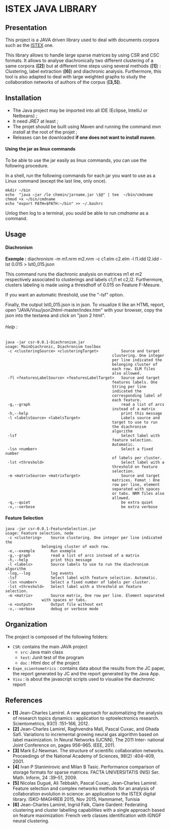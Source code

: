# ISTEX JAVA LIBRARY

## Presentation
This project is a JAVA driven library used to deal with documents corpora such as the [ISTEX](http://www.istex.fr/) one.

This library allows to handle large sparse matrices by using CSR and CSC formats.
It allows to analyse diachronically two different clustering of a same corpora (**[2]**) but at different time steps using several methods (**[1]**) : Clustering, label extraction (**[6]**) and diachronic analysis.
Furthermore, this tool is also adapted to deal with large weighted graphs to study the collaboration networks of authors of the corpus (**[3,5]**).

## Installation
* The Java project may be imported into all IDE (Eclipse, IntelliJ or Netbeans) ;
* It need JRE7 at least ;
* The projet should be built using Maven and running the command *mvn install* at the root of the projet ;
* Releases can be downloaded **if one does not want to install maven**.

#### Using the jar as linux commands

To be able to use the jar easily as linux commands, you can use the following procedure.

In a shell, run the following commands for each jar you want to use as a Linux command (except the last line, only once).

	mkdir ~/bin
	echo  "java –jar /le chemin/jarname.jar \$@" | tee  ~/bin/cmdname
	chmod +x ~/bin/cmdname
	echo "export PATH=$PATH:~/bin" >> ~/.bashrc
	

Unlog then log to a terminal, you sould be able to run *cmdname* as a command.

## Usage

#### Diachronism

**Exemple :**
	diachronism -m m1.nrm m2.nrm -c c1.elm c2.elm -l l1.idd l2.idd -lst 0.015 > lst0_015.json


This command runs the diachronic analysis on matrices m1 et m2 respectively associated to clusterings and labels c1,l1 et c2,l2. Furthermore, clusters labeling is made using a thresdholf of 0.015 on Feature F-Mesure.

If you want an automatic threshold, use the "-lsf" option.

Finally, the output lst0_015.json is in json. To visualize it like an HTML report, open "JAVA/Visu/json2html-master/index.htm" with your browser, copy the json into the textarea and click on "json 2  html".


###### Help : 
	
	java -jar csr-0.0.1-Diachronism.jar 
	usage: MainDiachronic, Diachronism toolbox
	 -c <clusteringSource> <clusteringTarget>          Source and target
		                                           clustering. One integer
		                                           per line indicated the
		                                           belonging cluster of
		                                           each row. ELM files
		                                           also allowed.
	 -fl <featuresLabelSource> <featuresLabelTarget>   Source and target
		                                           features labels. One
		                                           String per line
		                                           indicated the
		                                           corresponding label of
		                                           each feature.
	 -g,--graph                                        read a list of arcs
		                                           instead of a matrix
	 -h,--help                                         print this message
	 -l <labelsSource> <labelsTarget>                  Labels source and
		                                           target to use to run
		                                           the diachronism
		                                           algorithm
	 -lsf                                              Select label with
		                                           feature selection.
		                                           Automatic.
	 -lsn <number>                                     Select a fixed number
		                                           of labels per cluster.
	 -lst <threshold>                                  Select label with a
		                                           threshold on feature
		                                           selection.
	 -m <matrixSource> <matrixTarget>                  Source and target
		                                           matrices. Fomat : One
		                                           row per line, element
		                                           separated with spaces
		                                           or tabs. NRM files also
		                                           allowed.
	 -q,--quiet                                        be extra quiet
	 -v,--verbose                                      be extra verbose

#### Feature Selection

	java -jar csr-0.0.1-FeatureSelection.jar 
	usage: Feature selection, node
	 -c <clustering>    Source clustering. One integer per line indicated the
		            belonging cluster of each row.
	 -e,--exemple       Run exemple
	 -g,--graph         read a list of arcs instead of a matrix
	 -h,--help          print this message
	 -l <labels>        Source labels to use to run the diachronism algorithm
	 -log,--log         log events
	 -lsf               Select label with feature selection. Automatic.
	 -lsn <number>      Select a fixed number of labels per cluster.
	 -lst <threshold>   Select label with a threshold on feature selection.
	 -m <matrix>        Source matrix, One row per line. Element separated
		            with spaces or tabs.
	 -o <output>        Output file without ext
	 -v,--verbose       debug or verbose mode


## Organization
The project is composed of the following folders:
* `CSR`: contains the main JAVA project
  * `src`: Java main class
  * `test`: Junit test of the program
  * `doc` : Html doc of the project
* `Expe_scientometrics` : contains data about the results from the JC paper, the report generated by JC and the report generated by the Java App.
* `Visu` : is about the javascript scripts used to visualise the diachronic report

## References
* **[1]** Jean-Charles Lamirel. A new approach for automatizing the analysis of research topics dynamics :
application to optoelectronics research. Scientometrics, 93(1) :151–166, 2012.
* **[2]** Jean-Charles Lamirel, Raghvendra Mall, Pascal Cuxac, and Ghada Safi. Variations to incremental growing neural gas algorithm based on label maximization. In Neural Networks (IJCNN), The 2011 Inter-
national Joint Conference on, pages 956–965. IEEE, 2011.
* **[3]** Mark EJ Newman. The structure of scientific collaboration networks. Proceedings of the National
Academy of Sciences, 98(2) :404–409, 2001.
* **[4]** Ivan P Stanimirovic and Milan B Tasic. Performance comparison of storage formats for sparse matrices.
FACTA UNIVERSITATIS (NIS) Ser. Math. Inform, 24 :39–51, 2009.
* **[5]** Nicolas Dugué, Ali Tebbakh, Pascal Cuxac, Jean-Charles Lamirel. Feature selection and complex networks methods for an analysis of collaboration evolution in science: an application to the ISTEX digital library. ISKO-MAGHREB 2015, Nov 2015, Hammamet, Tunisia
* **[6]** Jean-Charles Lamirel, Ingrid Falk, Claire Gardent: Federating clustering and cluster labelling capabilities with a single approach based on feature maximization: French verb classes identification with IGNGF neural clustering.

